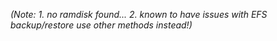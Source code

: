 <em>(Note: 1. no ramdisk found... 2. known to have issues with EFS backup/restore use other methods instead!)</em>